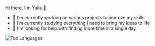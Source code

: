 Hi there, I'm Yulia 👋
- 🔭 I’m currently working on various projects to improve my skills
- 🌱 I’m currently studying everything I need to bring my ideas to life
- 🤔 I'm looking for help with finding more time in a single day

![Top Languages](https://github-readme-stats.vercel.app/api/top-langs/?username=YuliaPelia&layout=compact)

<!--
**YuliaPelia/YuliaPelia** is a ✨ _special_ ✨ repository because its `README.md` (this file) appears on your GitHub profile.

Here are some ideas to get you started:

- 🔭 I’m currently working on ...
- 🌱 I’m currently learning ...
- 👯 I’m looking to collaborate on ...
- 🤔 I’m looking for help with ...
- 💬 Ask me about ...
- 📫 How to reach me: ...
- 😄 Pronouns: ...
- ⚡ Fun fact: ...
My stack:
![JS](https://upload.wikimedia.org/wikipedia/commons/thumb/9/99/Unofficial_JavaScript_logo_2.svg/1200px-Unofficial_JavaScript_logo_2.svg.png)
-->


